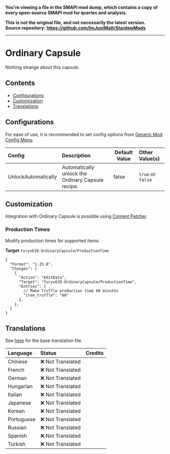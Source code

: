 **You're viewing a file in the SMAPI mod dump, which contains a copy of every open-source SMAPI mod
for queries and analysis.**

**This is _not_ the original file, and not necessarily the latest version.**  
**Source repository: https://github.com/ImJustMatt/StardewMods**

----

# Ordinary Capsule

Nothing strange about this capsule.

## Contents

* [Configurations](#configurations)
* [Customization](#customization)
* [Translations](#translations)

## Configurations

For ease of use, it is recommended to set config options
from [Generic Mod Config Menu](https://www.nexusmods.com/stardewvalley/mods/5098).

| Config              | Description                                       | Default Value | Other Value(s)    |
|:--------------------|:--------------------------------------------------|---------------|:------------------|
| UnlockAutomatically | Automatically unlock the Ordinary Capsule recipe. | false         | `true` or `false` |

## Customization

Integration with Ordinary Capsule is possible
using [Content Patcher](https://github.com/Pathoschild/StardewMods/blob/develop/ContentPatcher/docs/author-guide.md).

### Production Times

Modify production times for supported items.

**Target** `furyx639.OrdinaryCapsule/ProductionTime`

```jsonc
{
  "Format": "1.25.0",
  "Changes": [
    {
      "Action": "EditData",
      "Target": "furyx639.OrdinaryCapsule/ProductionTime",
      "Entries": {
        // Make Truffle production time 60 minutes
        "item_truffle": "60"
      },
    },
  ]
}
```

## Translations

See [here](i18n/default.json) for the base translation file.

| Language   | Status            | Credits |
|:-----------|:------------------|:--------|
| Chinese    | ❌️ Not Translated |         |
| French     | ❌️ Not Translated |         |
| German     | ❌️ Not Translated |         |
| Hungarian  | ❌️ Not Translated |         |
| Italian    | ❌️ Not Translated |         |
| Japanese   | ❌️ Not Translated |         |
| Korean     | ❌️ Not Translated |         |
| Portuguese | ❌️ Not Translated |         |
| Russian    | ❌️ Not Translated |         |
| Spanish    | ❌️ Not Translated |         |
| Turkish    | ❌️ Not Translated |         |